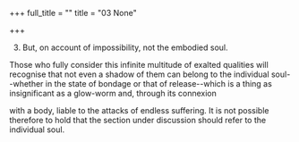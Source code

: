 +++
full_title = ""
title = "03 None"

+++


3. But, on account of impossibility, not the embodied soul.

Those who fully consider this infinite multitude of exalted qualities will recognise that not even a shadow of them can belong to the individual soul--whether in the state of bondage or that of release--which is a thing as insignificant as a glow-worm and, through its connexion

with a body, liable to the attacks of endless suffering. It is not possible therefore to hold that the section under discussion should refer to the individual soul.

